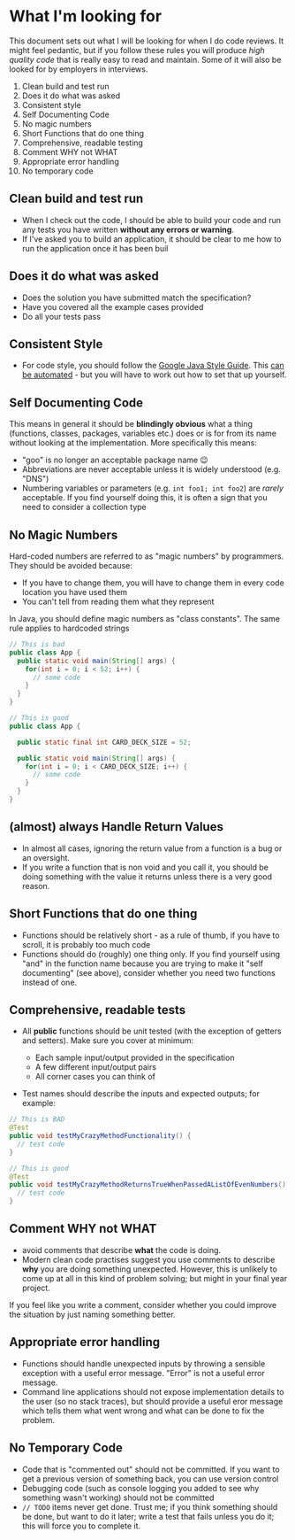 # What I'm looking for

This document sets out what I will be looking for when I do code reviews. It might feel pedantic, but if you follow these rules you will produce *high quality code* that is really easy to read and maintain. Some of it will also be looked for by employers in interviews.

1. Clean build and test run
2. Does it do what was asked
3. Consistent style
4. Self Documenting Code
5. No magic numbers
6. Short Functions that do one thing
7. Comprehensive, readable testing
8. Comment WHY not WHAT
9. Appropriate error handling
10. No temporary code

## Clean build and test run

* When I check out the code, I should be able to build your code and run any tests you have written **without any errors or warning**.
* If I've asked you to build an application, it should be clear to me how to run the application once it has been buil

## Does it do what was asked

* Does the solution you have submitted match the specification?
* Have you covered all the example cases provided
* Do all your tests pass

## Consistent Style

* For code style, you should follow the [Google Java Style Guide](https://google.github.io/styleguide/javaguide.html). This [can be automated](https://github.com/google/google-java-format) - but you will have to work out how to set that up yourself.

## Self Documenting Code

This means in general it should be **blindingly obvious** what a thing (functions, classes, packages, variables etc.) does or is for from its name without looking at the implementation. More specifically this means:

* "goo" is no longer an acceptable package name :wink:
* Abbreviations are never acceptable unless it is widely understood (e.g. "DNS")
* Numbering variables or parameters (e.g. `int foo1; int foo2`) are *rarely* acceptable. If you find yourself doing this, it is often a sign that you need to consider a collection type

## No Magic Numbers

Hard-coded numbers are referred to as "magic numbers" by programmers. They should be avoided because:

* If you have to change them, you will have to change them in every code location you have used them
* You can't tell from reading them what they represent

In Java, you should define magic numbers as "class constants". The same rule applies to hardcoded strings

```java
// This is bad
public class App {
  public static void main(String[] args) {
    for(int i = 0; i < 52; i++) {
      // some code
    }
  }
}

// This is good
public class App {

  public static final int CARD_DECK_SIZE = 52;

  public static void main(String[] args) {
    for(int i = 0; i < CARD_DECK_SIZE; i++) {
      // some code
    }
  }
}

```

## (almost) always Handle Return Values

* In almost all cases, ignoring the return value from a function is a bug or an oversight.
* If you write a function that is non void and you call it, you should be doing something with the value it returns unless there is a very good reason.

## Short Functions that do one thing

* Functions should be relatively short - as a rule of thumb, if you have to scroll, it is probably too much code
* Functions should do (roughly) one thing only. If you find yourself using "and" in the function name because you are trying to make it "self documenting" (see above), consider whether you need two functions instead of one.

## Comprehensive, readable tests

* All **public** functions should be unit tested (with the exception of getters and setters). Make sure you cover at minimum:

  * Each sample input/output provided in the specification
  * A few different input/output pairs
  * All corner cases you can think of

* Test names should describe the inputs and expected outputs; for example:

```java
// This is BAD
@Test
public void testMyCrazyMethodFunctionality() {
  // test code
}

// This is good
@Test
public void testMyCrazyMethodReturnsTrueWhenPassedAListOfEvenNumbers() {
  // test code
}
```

## Comment WHY not WHAT

* avoid comments that describe **what** the code is doing.
* Modern clean code practises suggest you use comments to describe **why** you are doing something unexpected. However, this is unlikely to come up at all in this kind of problem solving; but might in your final year project.

If you feel like you write a comment, consider whether you could improve the situation by just naming something better.

## Appropriate error handling

* Functions should handle unexpected inputs by throwing a sensible exception with a useful error message. "Error" is not a useful error message.
* Command line applications should not expose implementation details to the user (so no stack traces), but should provide a useful eror message which tells them what went wrong and what can be done to fix the problem.

## No Temporary Code

* Code that is "commented out" should not be committed. If you want to get a previous version of something back, you can use version control
* Debugging code (such as console logging you added to see why something wasn't working) should not be committed
* `// TODO` items never get done. Trust me; if you think something should be done, but want to do it later; write a test that fails unless you do it; this will force you to complete it.
